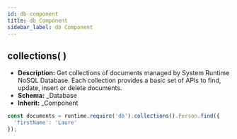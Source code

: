 ```yaml
---
id: db-component
title: db Component
sidebar_label: db Component
---
```


## collections( )

- **Description:** Get collections of documents managed by System Runtime NoSQL Database. Each collection provides a basic set of APIs to find, update, insert or delete documents.
- **Schema:** _Database
- **Inherit:** _Component

```js
const documents = runtime.require('db').collections().Person.find({
  'firstName': 'Laure'
});
```
